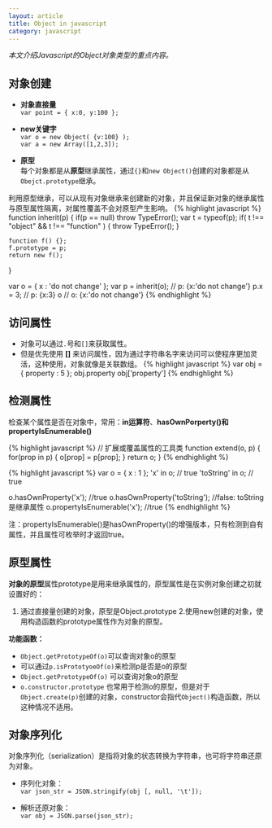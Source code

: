 ```yaml
---
layout: article
title: Object in javascript
category: javascript
---
```

*本文介绍Javascript的Object对象类型的重点内容。*

## 对象创建

* **对象直接量**  
`var point = { x:0, y:100 };`

* **new关键字**  
`var o = new Object( {v:100} );`  
`var a = new Array([1,2,3]);`

* **原型**  
每个对象都是从**原型**继承属性，通过`{}`和`new Object()`创建的对象都是从`Obejct.prototype`继承。

利用原型继承，可以从现有对象继承来创建新的对象，并且保证新对象的继承属性与原型属性隔离，对属性覆盖不会对原型产生影响。
{% highlight javascript %}
function inherit(p) {
    if(p == null) throw TypeError();
    var t = typeof(p);
    if( t !== "object" && t !== "function" ) {
        throw TypeError();
    }
    
    function f() {};
    f.prototype = p;
    return new f();
}

var o = { x : 'do not change' };
var p = inherit(o); // p: {x:'do not change'}
p.x = 3; // p: {x:3}
o // o: {x:'do not change'}
{% endhighlight %}


## 访问属性

* 对象可以通过`.`号和`[]`来获取属性。
* 但是优先使用 **[]** 来访问属性，因为通过字符串名字来访问可以使程序更加灵活，这种使用，对象就像是关联数组。
{% highlight javascript %}
var obj = { property : 5 };
obj.property
obj['property']
{% endhighlight %}

## 检测属性
检查某个属性是否在对象中，常用：**in运算符**、**hasOwnPorperty()**和**propertyIsEnumerable()**

{% highlight javascript %}
// 扩展或覆盖属性的工具类
function extend(o, p) { 
    for(prop in p) {
        o[prop] = p[prop];
    }
    return o; 
}
{% endhighlight %}

{% highlight javascript %}
var o = { x : 1 };
'x' in o; // true
'toString' in o; // true

o.hasOwnProperty('x'); //true
o.hasOwnProperty('toString'); //false: toString是继承属性
o.propertyIsEnumerable('x'); //true
{% endhighlight %}

注：propertyIsEnumerable()是hasOwnProperty()的增强版本，只有检测到自有属性，并且属性可枚举时才返回true。

## 原型属性
**对象的原型**属性prototype是用来继承属性的，原型属性是在实例对象创建之初就设置好的：

1. 通过直接量创建的对象，原型是Object.prototype
2.使用new创建的对象，使用构造函数的prototype属性作为对象的原型。

**功能函数：**

* `Object.getPrototypeOf(o)`可以查询对象o的原型
* 可以通过`p.isPrototyoeOf(o)`来检测p是否是o的原型
* `Object.getPrototypeOf(o)` 可以查询对象o的原型
* `o.constructor.prototype` 也常用于检测o的原型，但是对于`Object.create(p)`创建的对象，constructor会指代`Object()`构造函数，所以这种情况不适用。

## 对象序列化
对象序列化（serialization）是指将对象的状态转换为字符串，也可将字符串还原为对象。

* 序列化对象：  
`var json_str = JSON.stringify(obj [, null, '\t']); `

* 解析还原对象：  
`var obj = JSON.parse(json_str);`


